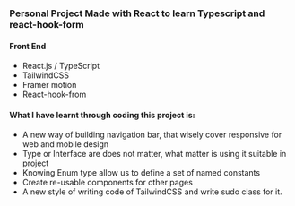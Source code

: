 ### Personal Project Made with React to learn Typescript and react-hook-form

#### Front End
* React.js / TypeScript
* TailwindCSS
* Framer motion
* React-hook-from


#### What I have learnt through coding this project is: 
* A new way of building navigation bar, that wisely cover responsive for web and mobile design
* Type or Interface are does not matter, what matter is using it suitable in project
* Knowing Enum type allow us to define a set of named constants 
* Create re-usable components for other pages
* A new style of writing code of TailwindCSS and write sudo class for it.